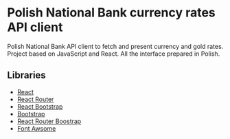 # Polish National Bank currency rates API client

Polish National Bank API client to fetch and present currency and gold rates. Project based on JavaScript and React.
All the interface prepared in Polish.

## Libraries
- [React](https://reactjs.org/)
- [React Router](https://reactrouter.com/)
- [React Bootstrap](https://react-bootstrap.github.io/)
- [Bootstrap](https://getbootstrap.com/)
- [React Router Boostrap](https://www.npmjs.com/package/react-router-bootstrap/)
- [Font Awsome](https://fontawesome.com/)